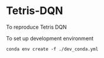 # Tetris-DQN

To reproduce Tetris DQN

To set up development environment

    conda env create -f ./dev_conda.yml
